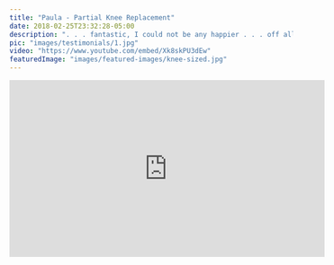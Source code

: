 ```yaml
---
title: "Paula - Partial Knee Replacement"
date: 2018-02-25T23:32:28-05:00
description: ". . . fantastic, I could not be any happier . . . off all pain medication in six days"
pic: "images/testimonials/1.jpg"
video: "https://www.youtube.com/embed/Xk8skPU3dEw"
featuredImage: "images/featured-images/knee-sized.jpg"
---
```


<iframe width="560" height="315" src="https://www.youtube.com/embed/Xk8skPU3dEw" frameborder="0" allow="autoplay; encrypted-media" allowfullscreen></iframe>
